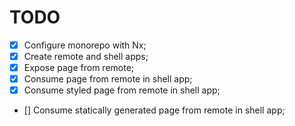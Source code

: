# TODO

- [x] Configure monorepo with Nx;
- [x] Create remote and shell apps;
- [x] Expose page from remote;
- [x] Consume page from remote in shell app;
- [x] Consume styled page from remote in shell app;
- [] Consume statically generated page from remote in shell app;
